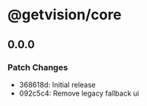 # @getvision/core

## 0.0.0

### Patch Changes

- 368618d: Initial release
- 092c5c4: Remove legacy fallback ui
